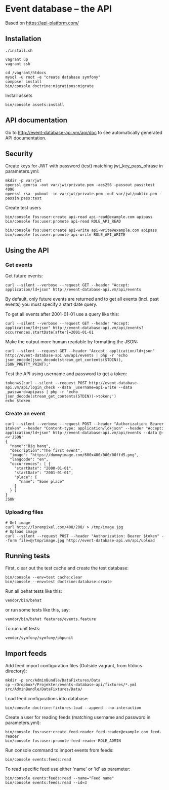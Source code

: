 Event database – the API
========================

Based on https://api-platform.com/

Installation
------------

```
./install.sh

vagrant up
vagrant ssh

cd /vagrant/htdocs
mysql -u root -e "create database symfony"
composer install
bin/console doctrine:migrations:migrate
```

Install assets
```
bin/console assets:install
```

API documentation
-----------------

Go to http://event-database-api.vm/api/doc to see automatically generated API documentation.

Security
--------

Create keys for JWT with password (test) matching jwt_key_pass_phrase in parameters.yml:

```
mkdir -p var/jwt
openssl genrsa -out var/jwt/private.pem -aes256 -passout pass:test 4096
openssl rsa -pubout -in var/jwt/private.pem -out var/jwt/public.pem -passin pass:test
```

Create test users

```
bin/console fos:user:create api-read api-read@example.com apipass
bin/console fos:user:promote api-read ROLE_API_READ

bin/console fos:user:create api-write api-write@example.com apipass
bin/console fos:user:promote api-write ROLE_API_WRITE
```

Using the API
-------------

### Get events

Get future events:

```
curl --silent --verbose --request GET --header "Accept: application/ld+json" http://event-database-api.vm/api/events
```

By default, only future events are returned and to get all events (incl. past events) you must specify a start date query.

To get all events after 2001-01-01 use a query like this:

```
curl --silent --verbose --request GET --header "Accept: application/ld+json" http://event-database-api.vm/api/events?occurrences.startDate[after]=2001-01-01
```


Make the output more human readable by formatting the JSON:

```
curl --silent --request GET --header "Accept: application/ld+json" http://event-database-api.vm/api/events | php -r 'echo json_encode(json_decode(stream_get_contents(STDIN)), JSON_PRETTY_PRINT);'
```

Test the API using username and password to get a token:

```
token=$(curl --silent --request POST http://event-database-api.vm/api/login_check --data _username=api-write --data _password=apipass | php -r 'echo json_decode(stream_get_contents(STDIN))->token;')
echo $token
```

### Create an event

```
curl --silent --verbose --request POST --header "Authorization: Bearer $token" --header "Content-type: application/ld+json" --header "Accept: application/ld+json" http://event-database-api.vm/api/events --data @- <<'JSON'
{
  "name":"Big bang",
  "description":"The first event",
  "image": "https://dummyimage.com/600x400/000/00ffd5.png",
  "langcode": "en",
  "occurrences": [ {
	"startDate": "2000-01-01",
	"startDate": "2001-01-01",
	"place": {
	  "name": "Some place"
	}
  } ]
}
JSON
```

### Uploading files

```
# Get image
curl http://lorempixel.com/400/200/ > /tmp/image.jpg
# Upload image
curl --silent --request POST --header "Authorization: Bearer $token" --form file=@/tmp/image.jpg http://event-database-api.vm/api/upload
```

Running tests
-------------

First, clear out the test cache and create the test database:

```
bin/console --env=test cache:clear
bin/console --env=test doctrine:database:create
```

Run all behat tests like this:

```
vendor/bin/behat
```

or run some tests like this, say:

```
vendor/bin/behat features/events.feature
```

To run unit tests:

```
vendor/symfony/symfony/phpunit
```


Import feeds
------------

Add feed import configuration files (Outside vagrant, from htdocs directory):

```
mkdir -p src/AdminBundle/DataFixtures/Data
cp ~/Dropbox*/Projekter/events-database-api/fixtures/*.yml src/AdminBundle/DataFixtures/Data/
```

Load feed configurations into database:

```
bin/console doctrine:fixtures:load --append --no-interaction
```

Create a user for reading feeds (matching username and password in parameters.yml):

```
bin/console fos:user:create feed-reader feed-reader@example.com feed-reader
bin/console fos:user:promote feed-reader ROLE_ADMIN
```

Run console command to import events from feeds:

```
bin/console events:feeds:read
```

To read specific feed use either 'name' or 'id' as parameter:

```
bin/console events:feeds:read --name="Feed name"
bin/console events:feeds:read --id=3
```

